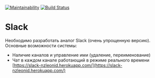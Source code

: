 [![Maintainability](https://api.codeclimate.com/v1/badges/b1c5b701ece9e72ba46f/maintainability)](https://codeclimate.com/github/nzleonid/Slack/maintainability)
[![Build Status](https://travis-ci.org/nzleonid/Slack.svg?branch=master)](https://travis-ci.org/nzleonid/Slack)
# Slack
Необходимо разработать аналог Slack (очень упрощенную версию). Основные возможности системы:
* Наличие каналов и управление ими (удаление, переименование)
* Чат в каждом канале работающий в режиме реального времени
[https://slack-nzleonid.herokuapp.com/](https://slack-nzleonid.herokuapp.com/)
